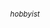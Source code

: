 <br><br><br><br><br><br><br><br><br><br><br><br><br><br><br><br>

<center><div width="160px" align="center"><font align="center"><sup><i>hobbyist</i></sup></font></div></center>

<br><br><br><br><br><br><br><br><br><br><br><br><br><br><br><br>